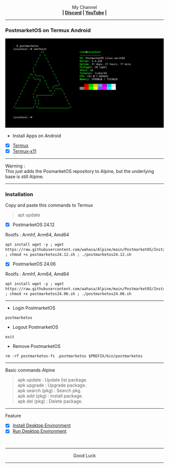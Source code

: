 <p align="center">My Channel</br><b>
| <a href="https://discord.gg/GCehyym">Discord</a> | <a href="https://youtube.com/@layargeser">YouTube</a> |</b></p>

---
### PostmarketOS on Termux Android
<img src="https://raw.githubusercontent.com/wahasa/Alpine/refs/heads/main/PostmarketOS/PostmarketOS.jpg">

* Install Apps on Android
- [x] [Termux](https://play.google.com/store/apps/details?id=com.termux)
- [x] [Termux-x11](https://github.com/termux/termux-x11/releases)

---
Warning :</br>
This just adds the PosmarketOS repository to Alpine, but the underlying base is still Alpine.

---
### Installation

Copy and paste this commands to Termux
> apt update

- [x] PostmarketOS 24.12

Rootfs : Armhf, Arm64, Amd64
```
apt install wget -y ; wget https://raw.githubusercontent.com/wahasa/Alpine/main/PostmarketOS/Install/postmarketos24.12.sh ; chmod +x postmarketos24.12.sh ; ./postmarketos24.12.sh
```

- [x] PostmarketOS 24.06

Rootfs : Armhf, Arm64, Amd64
```
apt install wget -y ; wget https://raw.githubusercontent.com/wahasa/Alpine/main/PostmarketOS/Install/postmarketos24.06.sh ; chmod +x postmarketos24.06.sh ; ./postmarketos24.06.sh
```

---
* Login PostmarketOS
```
postmarketos
```

* Logout PostmarketOS
```
exit
```

* Remove PostmarketOS
```
rm -rf postmarketos-fs .postmarketos $PREFIX/bin/postmarketos
```

---
Basic commands Alpine
> apk update : Update list package.</br>
> apk upgrade : Upgrade package.</br>
> apk search (pkg) : Search pkg.</br>
> apk add (pkg) : Install package.</br>
> apk del (pkg) : Delete package.</br>

---
Feature
- [x] [Install Desktop Environment](https://github.com/wahasa/Alpine/tree/main#install-desktop-environment)
- [x] [Run Desktop Environment](https://github.com/wahasa/Alpine/tree/main#run-desktop-environment)
</br>

---
<p align="center">Good Luck</p>

---
